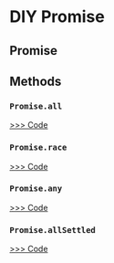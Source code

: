 # DIY Promise

## Promise



## Methods

### `Promise.all`

[>>> Code](https://github.com/dongyuanxin/diy-promise/blob/master/Promise.all.js)

### `Promise.race`

[>>> Code](https://github.com/dongyuanxin/diy-promise/blob/master/Promise.race.js)

### `Promise.any`

[>>> Code](https://github.com/dongyuanxin/diy-promise/blob/master/Promise.any.js)

### `Promise.allSettled`

[>>> Code](https://github.com/dongyuanxin/diy-promise/blob/master/Promise.allSettled.js)